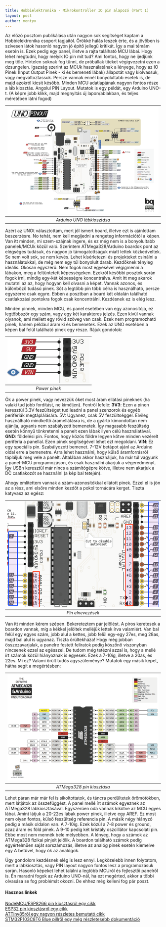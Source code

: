 ```yaml
---
title: Hobbielektronika - Mikrokontroller IO pin alapozó (Part 1)
layout: post
author: montyx
---
```

Az előző posztom publikálása után nagyon sok segítséget kaptam a Hobbielektronika csoport tagjaitól. Örökké hálás leszek érte, és a jövőben is szívesen látok hasonló nagyon jó építő jellegű kritikát. Így a mai témám esetén is.
Ezek pedig egy panel, illetve a rajta található MCU lábai. Hogy lehet megtudni, hogy melyik IO pin mit tud? Ami fontos, hogy ne ijedjünk meg tőle. Hirtelen soknak fog tűnni, de próbállak titeket végigvezetni ezen a dzsungelen.
Igazság szerint az MCUk használatának a lényege, hogy az IO Pinek (Input Output Pinek - ki és bemeneti lábak) állapotát vagy kiolvassuk, vagy megváltoztassuk. Persze vannak ennél bonyolultabb esetek is, de majd azokról kicsit később. Minden MCU adatlapjának nagyon fontos része a láb kiosztás. Angolul PIN Layout. Mutatok is egy példát, egy Arduino UNO-t. (A képre jobb klikk, majd megnyitás új lapon/ablakban, és teljes méretében látni fogod)

| ![Arduino UNO lábkiosztása](/docs/assets/arduino-uno-pinout.png) | 
|:--:| 
| *Arduino UNO lábkiosztása* |

Azért az UNOt választottam, mert jól ismert board, illetve ezt is ajánlottam beszerzésre. No tehát, nem kell megijedni a rengeteg információtól a képen. Van itt minden, mi szem-szájnak ingere, és ez még nem is a bonyolultabb panelek/MCUk közül való. Szerintem ATMega328/Arduino boardok pont az elégséges tudásuk, és nagyon jó támogatottságuk miatt lettek közkedveltek. Se nem volt sok, se nem kevés. Lehet kísérletezni és projekteket csinálni a használatukkal, de még nem egy túl bonyolult darab. Kezdőknek tényleg ideális. Okosan egyszerű.
Nem fogok most egyesével végigmenni a lábakon, meg a feltüntetett képességeken. Ezekről későbbi posztok során fogok írni, mindig egy-két képességre koncentrálva. Amit itt meg akarok mutatni az az, hogy hogyan kell olvasni a képet. Vannak azonos, és különböző tudású pinek. Sőt a legtöbb pin több célra is használható, persze egyszerre csak egyre. Ebben a posztban a board két oldalán található csatlakozási pontokra fogok csak koncentrálni. Kezdésnek ez is elég lesz.

Minden pinnek, minden MCU, és panel esetében van egy azonosítója, ez legtöbbször egy szám, vagy egy két karakteres jelzés. Ezen kívül vannak olyanok, ami mellett egy rövid szöveg van csak. Ezek nem programozható pinek, hanem például áram ki és bemenetek. Ezek az UNO esetében a képen bal felül található pinek egy része. Rájuk gondolok:

| ![Power pinek](/docs/assets/arduino-uno-power-pins.png) | 
|:--:| 
| *Power pinek* |

Ők a power pinek, vagy nevezzük őket most áram ellátási pineknek (ha valaki tud jobb fordítást, ne kíméljen). Fentről lefelé:
**3V3**: Ezen a pinen keresztül 3.3V feszültséget tud leadni a panel szenzorok és egyéb perifériák megtáplálására.
5V: Ugyanez, csak 5V feszültséggel. Elvileg használható mindkettő áramellátásra is, de a gyártó kimondottan nem ajánlja, ugyanis nem szabályzott bemenetek. Így magasabb feszültség esetén könnyű tönkretenni a panelt ezen lábak ilyen célú használatával.
**GND**: földelési pin. Fontos, hogy közös földre legyen kötve minden vezérelt periféria a panellal. Ezen pinek segítségével lehet ezt megoldani.
**VIN**: Ez egy speciális pin. Szabályozott bemenet. 7-12V betápot ajánl az Arduino oldal erre a bemenetre. Arra lehet használni, hogy külső áramforrásról tápláljuk meg vele a panelt. Általában akkor használjuk, ha már túl vagyunk a panel-MCU programozáson, és csak használni akarjuk a végeredményt. Így USBn keresztül már nincs a számítógépre kötve, illetve nem akarjuk a DC csatlakozót se használni (a kép bal tetején).

Ahogy említettem vannak a szám-azonosítókkal ellátott pinek. Ezzel el is jön az a rész, ami elsőre minden kezdőt a pokol tornácára kerget. Tiszta katyvasz az egész:

| ![Pin elnevezések](/docs/assets/arduino-uno-io-pins.png) | 
|:--:| 
| *Pin elnevezések* |

Van itt minden kérem szépen. Bekereteztem pár jelölést. A piros keretesek a boardon vannak, míg a kékkel jelöltek melléjük lettek írva valamiért. Van bal felül egy egyes szám, jobb alul a kettes, jobb felül egy-egy 27es, meg 28as, majd bal alul is ugyanaz. Tiszta őrültekháza!
Hogy még jobban összezavarjalak, a panelre festett feliratok pedig köszönő viszonyban nincsenek ezzel az egésszel. De tudom még tetézni azzal is, hogy a mellé írt számok közül hiányoznak is egyesek. Ezek a 7-10ig, illetve a 20as, és 22es. Mi ez? Valami őrült tudós agyszüleménye?
Mutatok egy másik képet, hátha segít a megértésben:

| ![ATMega328 pin kiosztása](/docs/assets/atmega328-pinout.png) | 
|:--:| 
| *ATMega328 pin kiosztása* |

Lehet páran már már fel is sikoltottatok, és táncra perdültetek örömötökben, mert látjátok az összefüggést. A panel mellé írt számok egyeznek az ATMega328 lábkiosztásával. Egyszerűen oda vannak kikötve az MCU egyes lábai. Amint látjuk a 20-22es lábak power pinek, illetve egy AREF. Ez most nem olyan fontos, külső feszültség referencia pin. A másik négy hiányzó pedig a másik oldalon van. A 7-10ig. Ezek közül a 7-8 power és ground, azaz áram és föld pinek. A 9-10 pedig két kristály oszcillátor kapcsolati pin. Ebbe most nem mennék bele mélyebben. A lényeg, hogy a számok az ATMega328 fizikai pinjeit jelölik. A boardon található számok pedig egyértelműen saját sorszámozás, illetve az analóg pinek esetén kiemelve egy A betűvel, hogy ők az analógok.

Úgy gondolom kezdésnek elég is lesz ennyi. Legközelebb innen folytatom, mert a lábkiosztás, vagy PIN layout nagyon fontos lesz a programozásuk során. Hasonló képeket lehet találni a legtöbb MCUról és fejlesztői panelről is. Én maradni fogok az Arduino UNO-nál, ha ezt megérted, akkor a többi olvasása se fog problémát okozni. De ehhez még kelleni fog pár poszt.

#### Hasznos linkek
[NodeMCU/ESP8266 pin kiosztásról egy cikk](https://randomnerdtutorials.com/esp8266-pinout-reference-gpios/)  
[ESP32 pin kiosztásról egy cikk](https://microcontrollerslab.com/esp32-pinout-use-gpio-pins/)  
[ATTiny85ről egy nagyon részletes bemutató cikk](https://www.theengineeringprojects.com/2018/09/introduction-to-attiny85.html)  
[STM32F103C8T6 Blue pillről egy még részletesebb dokumentáció](https://os.mbed.com/users/hudakz/code/STM32F103C8T6_Hello/wiki/Homepage)